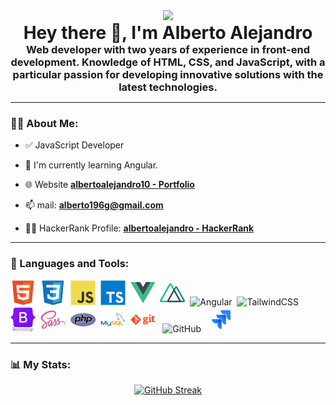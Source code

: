 <div id="header" align="center">
	<img src="https://media.giphy.com/media/scZPhLqaVOM1qG4lT9/giphy.gif" width="200"/>
	<span><h1 style="margin:0">Hey there 👋, I'm Alberto Alejandro</h1></span>
	<span><h3 style="margin:0">Web developer with two years of experience in front-end development. Knowledge of HTML, CSS, and JavaScript, with a particular passion for developing innovative solutions with the 	latest technologies.</h3></span>
</div>


---  

### 👨‍💻 About Me:

- ✅  JavaScript Developer

- 🌿  I'm currently learning Angular.

- 🌐  Website **[albertoalejandro10 - Portfolio](https://albertoalejandro10.netlify.app/)**

- 📫  mail: **alberto196g@gmail.com**

- 👨‍💻  HackerRank Profile: **[albertoalejandro - HackerRank](https://www.hackerrank.com/albertoalejandro)**


---

<div  align="left">
	<h3>🔨 Languages and Tools:</h3>
  <img src="https://github.com/devicons/devicon/blob/master/icons/html5/html5-original.svg" title="HTML5" alt="HTML5" width="40" height="40"/>&nbsp;
  <img src="https://github.com/devicons/devicon/blob/master/icons/css3/css3-original.svg"  title="CSS3" alt="CSS3" width="40" height="40"/>&nbsp;
  <img src="https://github.com/devicons/devicon/blob/master/icons/javascript/javascript-original.svg" title="JavaScript" alt="JavaScript" width="40" height="40"/>&nbsp;
  <img src="https://github.com/devicons/devicon/blob/master/icons/typescript/typescript-original.svg" title="TypeScript" alt="TypeScript" width="40" height="40"/>&nbsp;
  <img src="https://github.com/devicons/devicon/blob/master/icons/vuejs/vuejs-original.svg"  title="Vue.js" alt="Vue.js" width="40" height="40"/>&nbsp;
  <img src="https://github.com/devicons/devicon/blob/master/icons/nuxtjs/nuxtjs-original.svg"  title="Nuxt.js" alt="Nuxt.js" width="40" height="40"/>&nbsp;
  <img src="https://github.com/get-icon/geticon/blob/master/icons/angular-icon.svg" title="Angular" alt="Angular" width="40" height="40"/>&nbsp;
  <img src="https://github.com/get-icon/geticon/blob/master/icons/tailwindcss-icon.svg" title="TailwindCSS" alt="TailwindCSS" width="40" height="40"/>&nbsp;
  <img src="https://github.com/devicons/devicon/blob/master/icons/bootstrap/bootstrap-original-wordmark.svg" title="Bootstrap" alt="Bootstrap" width="40" height="40"/>&nbsp;
  <img src="https://github.com/devicons/devicon/blob/master/icons/sass/sass-original.svg" title="Sass" alt="Sass" width="40" height="40"/>&nbsp;
  <img src="https://github.com/devicons/devicon/blob/master/icons/php/php-original.svg"  title="PHP" alt="PHP" width="40" height="40"/>&nbsp;
  <img src="https://github.com/devicons/devicon/blob/master/icons/mysql/mysql-original-wordmark.svg" title="MySQL" alt="MySQL" width="40" height="40"/>&nbsp;
  <img src="https://github.com/devicons/devicon/blob/master/icons/git/git-plain-wordmark.svg" title="Git" alt="Git" width="40" height="40"/> &nbsp;
  <img src="https://github.com/simple-icons/simple-icons/blob/develop/icons/github.svg" title="GitHub" alt="GitHub" width="40" height="40"/> &nbsp;
  <img src="https://github.com/devicons/devicon/blob/master/icons/jira/jira-original.svg" title="Jira" alt="Jira" width="40" height="40"/> &nbsp;
</div>

---

###  📊 My Stats:

<div align="center">

  [![GitHub Streak](https://streak-stats.demolab.com?user=albertoalejandro10&theme=vue-dark&hide_border=true&date_format=M%20j%5B%2C%20Y%5D&background=22272E)](https://git.io/streak-stats)

</div>



<!--
**albertoalejandro10/albertoalejandro10** is a ✨ _special_ ✨ repository because its `README.md` (this file) appears on your GitHub profile. -->
